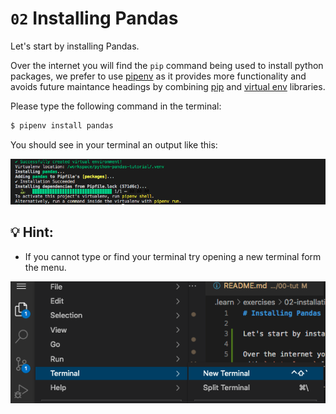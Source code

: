 # `02` Installing Pandas

Let's start by installing Pandas.

Over the internet you will find the `pip` command being used to install python packages, we prefer to use [pipenv](https://pipenv.pypa.io/en/latest/) as it provides more functionality and avoids future maintance headings by combining [pip](https://pip.pypa.io/en/stable/) and [virtual env](https://virtualenv.pypa.io/en/latest/) libraries.

Please type the following command in the terminal:

```bash
$ pipenv install pandas
```

You should see in your terminal an output like this:

![Pipenv isntall pandas](../../assets/pipenv-pandas.png)

## 💡 Hint:

- If you cannot type or find your terminal try opening a new terminal form the menu.

![New terminal](../../assets/new-terminal.png)
